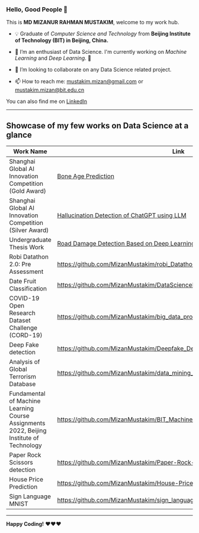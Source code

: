 ### Hello, Good People 👋 

This is **MD MIZANUR RAHMAN MUSTAKIM**, welcome to my work hub.




<!--
**MizanMustakim/MizanMustakim** is a ✨ _special_ ✨ repository because its `README.md` (this file) appears on your GitHub profile.

Here are some ideas to get you started:-->

- :bulb: Graduate of *Computer Science and Technology* from **Beijing Institute of Technology (BIT) in Beijing, China.**

- 🔭 I’m an enthusiast of Data Science. I'm currently working on *Machine Learning* and *Deep Learning*. :100:

- 👯 I’m looking to collaborate on any Data Science related project.

- 📫 How to reach me: mustakim.mizan@gmail.com or mustakim.mizan@bit.edu.cn 

You can also find me on [LinkedIn](https://www.linkedin.com/in/md-mizanur-rahman-mustakim/)

-----------------------------------------------------------------------------------------------
**Showcase of my few works on Data Science at a glance**
-----------------------------------------------------------------------------------------------
| Work Name | Link |
| --------------------------------------- | ---------------------------------------------------------------------------------------------- |
| Shanghai Global AI Innovation Competition (Gold Award)| [Bone Age Prediction](https://github.com/MizanMustakim/BoneAgePrediction) |
| Shanghai Global AI Innovation Competition (Silver Award)| [Hallucination Detection of ChatGPT using LLM](https://github.com/MizanMustakim/hallucinationDetection) |
| Undergraduate Thesis Work | [Road Damage Detection Based on Deep Learning](https://github.com/MizanMustakim/thesis_work) |
| Robi Datathon 2.0: Pre Assessment | https://github.com/MizanMustakim/robi_Datathon2.0_pre-assesment |
| Date Fruit Classification | https://github.com/MizanMustakim/DataScienceProject_6thSemesterBIT |
| COVID-19 Open Research Dataset Challenge (CORD-19) | https://github.com/MizanMustakim/big_data_processing_final_project |
| Deep Fake detection | https://github.com/MizanMustakim/Deepfake_Detection |
| Analysis of Global Terrorism Database | https://github.com/MizanMustakim/data_mining_project |
| Fundamental of Machine Learning Course Assignments 2022, Beijing Institute of Technology | https://github.com/MizanMustakim/BIT_Machine_Learning_Course_Assignments_2022 |
| Paper Rock Scissors detection | https://github.com/MizanMustakim/Paper-Rock-Scissors-detection-Deep_Learning |
| House Price Prediction | https://github.com/MizanMustakim/House-Price-ML-project |
| Sign Language MNIST | https://github.com/MizanMustakim/sign_language_mnist |
-------------------------------------------------------------------------------------------------

**Happy Coding!** ❤❤❤


<!-- 🌱 I’m currently learning ...

- 🤔 I’m looking for help with ... 

- 💬 Ask me about ...



- 😄 Pronouns: ...

- ⚡ Fun fact: ... -->
